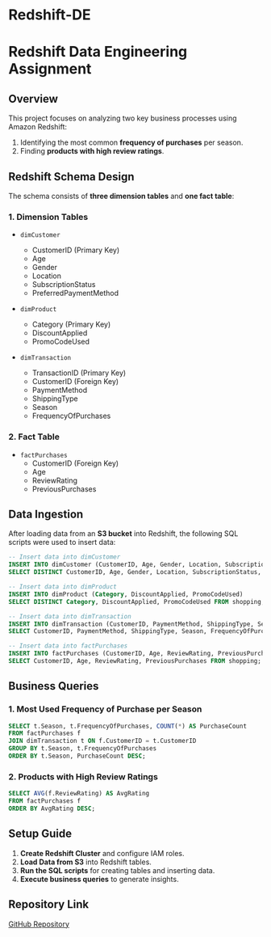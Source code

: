 # Redshift-DE
# Redshift Data Engineering Assignment

## Overview
This project focuses on analyzing two key business processes using Amazon Redshift:
1. Identifying the most common **frequency of purchases** per season.
2. Finding **products with high review ratings**.

## Redshift Schema Design
The schema consists of **three dimension tables** and **one fact table**:

### **1. Dimension Tables**
- `dimCustomer`
  - CustomerID (Primary Key)
  - Age
  - Gender
  - Location
  - SubscriptionStatus
  - PreferredPaymentMethod

- `dimProduct`
  - Category (Primary Key)
  - DiscountApplied
  - PromoCodeUsed

- `dimTransaction`
  - TransactionID (Primary Key)
  - CustomerID (Foreign Key)
  - PaymentMethod
  - ShippingType
  - Season
  - FrequencyOfPurchases

### **2. Fact Table**
- `factPurchases`
  - CustomerID (Foreign Key)
  - Age
  - ReviewRating
  - PreviousPurchases

## Data Ingestion
After loading data from an **S3 bucket** into Redshift, the following SQL scripts were used to insert data:
```sql
-- Insert data into dimCustomer
INSERT INTO dimCustomer (CustomerID, Age, Gender, Location, SubscriptionStatus, PreferredPaymentMethod)
SELECT DISTINCT CustomerID, Age, Gender, Location, SubscriptionStatus, PreferredPaymentMethod FROM shopping;

-- Insert data into dimProduct
INSERT INTO dimProduct (Category, DiscountApplied, PromoCodeUsed)
SELECT DISTINCT Category, DiscountApplied, PromoCodeUsed FROM shopping;

-- Insert data into dimTransaction
INSERT INTO dimTransaction (CustomerID, PaymentMethod, ShippingType, Season, FrequencyOfPurchases)
SELECT CustomerID, PaymentMethod, ShippingType, Season, FrequencyOfPurchases FROM shopping;

-- Insert data into factPurchases
INSERT INTO factPurchases (CustomerID, Age, ReviewRating, PreviousPurchases)
SELECT CustomerID, Age, ReviewRating, PreviousPurchases FROM shopping;
```

## Business Queries
### **1. Most Used Frequency of Purchase per Season**
```sql
SELECT t.Season, t.FrequencyOfPurchases, COUNT(*) AS PurchaseCount
FROM factPurchases f
JOIN dimTransaction t ON f.CustomerID = t.CustomerID
GROUP BY t.Season, t.FrequencyOfPurchases
ORDER BY t.Season, PurchaseCount DESC;
```

### **2. Products with High Review Ratings**
```sql
SELECT AVG(f.ReviewRating) AS AvgRating
FROM factPurchases f
ORDER BY AvgRating DESC;
```



## Setup Guide
1. **Create Redshift Cluster** and configure IAM roles.
2. **Load Data from S3** into Redshift tables.
3. **Run the SQL scripts** for creating tables and inserting data.
4. **Execute business queries** to generate insights.


## Repository Link
[GitHub Repository](https://github.com/Katumo-Zzetu/Redshift-DE-Assignment)




